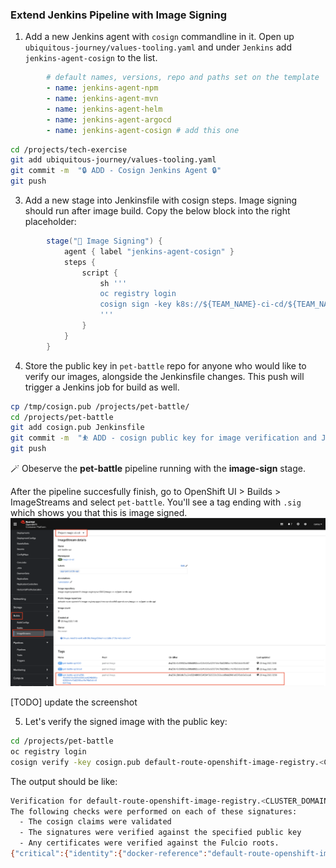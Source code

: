 ### Extend Jenkins Pipeline with Image Signing

1. Add a new Jenkins agent with `cosign` commandline in it. Open up `ubiquitous-journey/values-tooling.yaml` and under `Jenkins` add `jenkins-agent-cosign` to the list.

```yaml
        # default names, versions, repo and paths set on the template
        - name: jenkins-agent-npm
        - name: jenkins-agent-mvn
        - name: jenkins-agent-helm
        - name: jenkins-agent-argocd
        - name: jenkins-agent-cosign # add this one
```

```bash
cd /projects/tech-exercise
git add ubiquitous-journey/values-tooling.yaml
git commit -m  "🔒 ADD - Cosign Jenkins Agent 🔒"
git push
```


3. Add a new stage into Jenkinsfile with cosign steps. Image signing should run after image build. Copy the below block into the right placeholder:

```groovy
		stage("🔏 Image Signing") {
			agent { label "jenkins-agent-cosign" }
			steps {
				script {
                    sh '''
                    oc registry login
                    cosign sign -key k8s://${TEAM_NAME}-ci-cd/${TEAM_NAME}-cosign `oc registry info`/${DESTINATION_NAMESPACE}/${APP_NAME}:${VERSION}
                    '''
				}
			}
		}

```

4. Store the public key in `pet-battle` repo for anyone who would like to verify our images, alongside the Jenkinsfile changes. This push will trigger a Jenkins job for build as well.

```bash
cp /tmp/cosign.pub /projects/pet-battle/
cd /projects/pet-battle
git add cosign.pub Jenkinsfile
git commit -m  "⛹️ ADD - cosign public key for image verification and Jenkinsfile updated ⛹️"
git push
```

🪄 Obeserve the **pet-battle** pipeline running with the **image-sign** stage.

After the pipeline succesfully finish, go to OpenShift UI > Builds > ImageStreams and select `pet-battle`. You'll see a tag ending with `.sig` which shows you that this is image signed. 
![cosign-image-signing](images/cosign-image-signing.png)

[TODO] update the screenshot

5. Let's verify the signed image with the public key:

```bash
cd /projects/pet-battle
oc registry login
cosign verify -key cosign.pub default-route-openshift-image-registry.<CLUSTER_DOMAIN>/<TEAM_NAME>-cd-cd/pet-battle
```

The output should be like:

```bash
Verification for default-route-openshift-image-registry.<CLUSTER_DOMAIN>/<TEAM_NAME>-ci-cd/pet-battle --
The following checks were performed on each of these signatures:
  - The cosign claims were validated
  - The signatures were verified against the specified public key
  - Any certificates were verified against the Fulcio roots.
{"critical":{"identity":{"docker-reference":"default-route-openshift-image-registry.<CLUSTER_DOMAIN>/<TEAM_NAME>-ci-cd/pet-battle"},"image":{"docker-manifest-digest":"sha256:ec332c568ef608b6f1d2d179d9ac154523fbe412b4f893d76d49d267a7973fea"},"type":"cosign container image signature"},"optional":null}
```